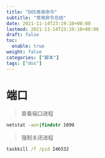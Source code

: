 ```yaml
---
title: "DOS常用命令"
subtitle: "常用命令总结"
date: 2021-11-14T23:19:10+08:00
lastmod: 2021-11-14T23:19:10+08:00
draft: false
toc:
  enable: true
weight: false
categories: ["脚本"]
tags: ["dos"]
---
```

# 端口

> 查看端口进程
```bat
netstat -aon|findstr 1099
```
> 强制关闭进程
```bat
taskkill /f /pid 246532
```
# 
